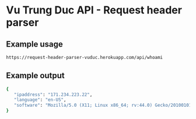 # Vu Trung Duc API - Request header parser

## Example usage
```bash
https://request-header-parser-vuduc.herokuapp.com/api/whoami
```

## Example output
```bash
{
   "ipaddress": "171.234.223.22",
   "language": "en-US",
   "software": "Mozilla/5.0 (X11; Linux x86_64; rv:44.0) Gecko/20100101 Firefox/44.0"
}
```
